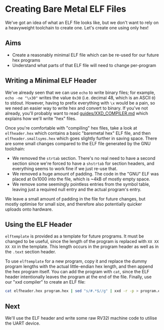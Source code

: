 # Creating Bare Metal ELF Files

We've got an idea of what an ELF file looks like, but we don't want to rely on a heavyweight toolchain to create one. Let's create one using only hex!

## Aims

- Create a reasonably minimal ELF file which can be re-used for our future hex programs
- Understand what parts of that ELF file will need to change per-program

## Writing a Minimal ELF Header

We've already seen that we can use `echo` to write binary files; for example, `echo -ne "\x30"` writes the value `0x30` (i.e. decimal 48, which is an ASCII `0`) to stdout. However, having to prefix everything with `\x` would be a pain, so we need an easier way to write hex and convert to binary. If you've not already, you'll probably want to read [guides/XXD_COMPILER.md](../guides/XXD_COMPILER.md) which explains how we'll write "hex" files.

Once you're comfortable with "compiling" hex files, take a look at `elfheader.hex` which contains a basic "baremetal hex" ELF file, and then `elfheader.smallsyms.hex` which goes slightly further in saving space. There are some small changes compared to the ELF file generated by the GNU toolchain:

- We removed the `strtab` section. There's no real need to have a second section since we're forced to have a `shstrtab` for section headers, and everything seems to work fine if we just re-use that.
- We removed a huge amount of padding. The code in the "GNU" ELF was placed at 0x1000 into the file, which is ~4kB of mostly empty space.
- We remove some seemingly pointless entries from the symbol table, leaving just a required null entry and the actual program's entry.

We leave a small amount of padding in the file for future changes, but mostly optimise for small size, and therefore also potentially quicker uploads onto hardware.

## Using the ELF Header

`elftemplate` is provided as a template for future programs. It must be changed to be useful, since the length of the program is replaced with `XX XX XX XX` in the template. This length occurs in the program header as well as in the `.text` section header.

To use `elftemplate` for a new program, copy it and replace the dummy program lengths with the actual little-endian hex length, and then append the hex program itself. You can add the program with `cat`, since the ELF header intentionally leaves the program at the end of the file. Finally, use our "xxd compiler" to create an ELF file:

```bash
cat elfheader.hex program.hex | sed "s/#.*$//g" | xxd -r -p > program.elf
```

## Next

We'll use the ELF header and write some raw RV32I machine code to utilise the UART device.